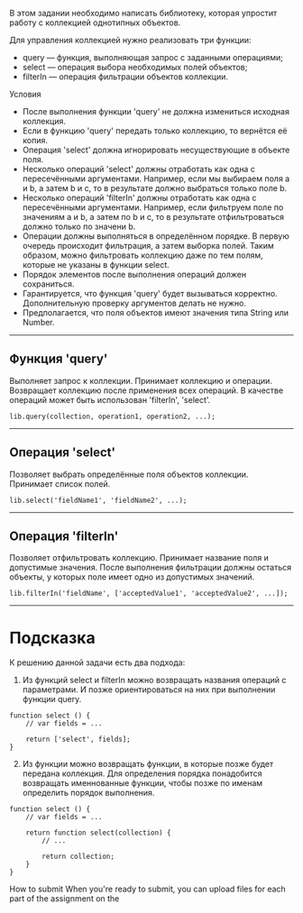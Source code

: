 В этом задании необходимо написать библиотеку, которая упростит работу с коллекцией однотипных объектов.

Для управления коллекцией нужно реализовать три функции:

- query — функция, выполняющая запрос с заданными операциями;
- select — операция выбора необходимых полей объектов;
- filterIn — операция фильтрации объектов коллекции.

Условия  
- После выполнения функции 'query' не должна измениться исходная коллекция.
- Если в функцию 'query' передать только коллекцию, то вернётся её копия.
- Операция 'select' должна игнорировать несуществующие в объекте поля.
- Несколько операций 'select' должны отработать как одна с пересечёнными аргументами. Например, если мы выбираем поля a и b, а затем b и c, то в результате должно выбраться только поле b.
- Несколько операций 'filterIn' должны отработать как одна с пересечёнными аргументами. Например, если фильтруем поле по значениям a и b, а затем по b и c, то в результате отфильтроваться должно только по значени b.
- Операции должны выполняться в определённом порядке. В первую очередь происходит фильтрация, а затем выборка полей. Таким образом, можно фильтровать коллекцию даже по тем полям, которые не указаны в функции select.
- Порядок элементов после выполнения операций должен сохраниться.
- Гарантируется, что функция 'query' будет вызываться корректно. Дополнительную проверку аргументов делать не нужно.
- Предполагается, что поля объектов имеют значения типа String или Number.

---
## Функция 'query'
Выполняет запрос к коллекции. Принимает коллекцию и операции. Возвращает коллекцию после применения всех операций. В качестве операций может быть использован 'filterIn', 'select'.
```
lib.query(collection, operation1, operation2, ...);
```
---
## Операция 'select'
Позволяет выбрать определённые поля объектов коллекции. Принимает список полей.
```
lib.select('fieldName1', 'fieldName2', ...);
```
---
## Операция 'filterIn'
Позволяет отфильтровать коллекцию. Принимает название поля и допустимые значения. После выполнения фильтрации должны остаться объекты, у которых поле имеет одно из допустимых значений.
```
lib.filterIn('fieldName', ['acceptedValue1', 'acceptedValue2', ...]);
```
---

# Подсказка
К решению данной задачи есть два подхода:

1. Из функций select и filterIn можно возвращать названия операций с параметрами. И позже ориентироваться на них при выполнении функции query.

```
function select () {
    // var fields = ...
    
    return ['select', fields];
}
```
2. Из функции можно возвращать функции, в которые позже будет передана коллекция. Для определения порядка понадобится возвращать именнованные функции, чтобы позже по именам определить порядок выполнения.


```
function select () {
    // var fields = ...
    
    return function select(collection) {
        // ...
        
        return collection;
    }
}
```
How to submit
When you're ready to submit, you can upload files for each part of the assignment on the 